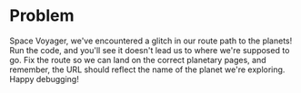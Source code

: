 # Problem
Space Voyager, we've encountered a glitch in our route path to the planets! Run 
the code, and you'll see it doesn't lead us to where we're supposed to go. Fix 
the route so we can land on the correct planetary pages, and remember, the URL 
should reflect the name of the planet we're exploring. Happy debugging!